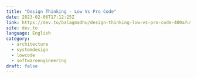 ```yaml
---
title: "Design Thinking - Low Vs Pro Code"
date: 2023-02-06T17:12:25Z
link: https://dev.to/balagmadhu/design-thinking-low-vs-pro-code-400a?utm_medium=RSS&utm_source=news.12bit.vn
site: dev.to
language: English
category:
  - architecture
  - systemdesign
  - lowcode
  - softwareengineering
draft: false
---
```

